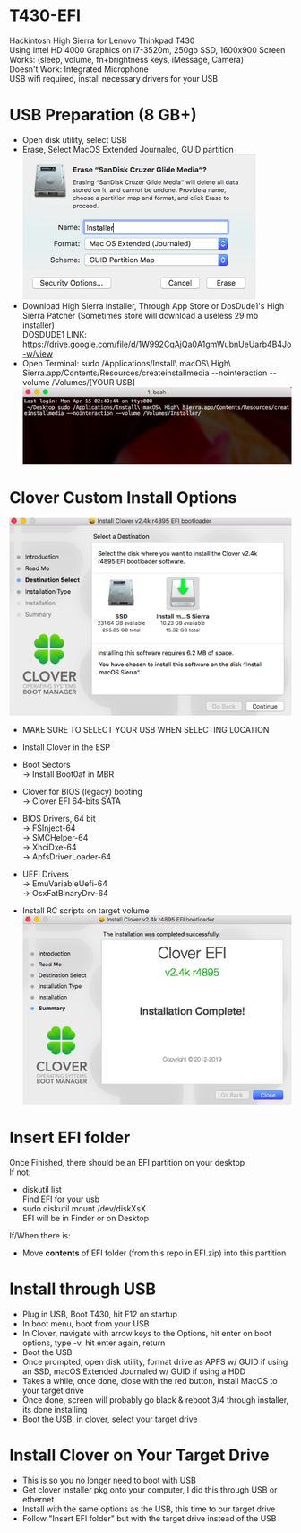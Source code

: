 # T430-EFI
Hackintosh High Sierra for Lenovo Thinkpad T430 <br />
Using Intel HD 4000 Graphics on i7-3520m, 250gb SSD, 1600x900 Screen <br />
Works: (sleep, volume, fn+brightness keys, iMessage, Camera) <br />
Doesn't Work: Integrated Microphone <br />
USB wifi required, install necessary drivers for your USB <br />

# USB Preparation (8 GB+)
- Open disk utility, select USB <br />
- Erase, Select MacOS Extended Journaled, GUID partition <br />
![Disk Utility](/README_Images/disk_util.png)
- Download High Sierra Installer, Through App Store or DosDude1's High Sierra Patcher (Sometimes store will download a useless 29 mb installer) <br />
DOSDUDE1 LINK: https://drive.google.com/file/d/1W992CqAjQa0A1gmWubnUeUarb4B4Jo-w/view <br />
- Open Terminal: sudo /Applications/Install\ macOS\ High\ Sierra.app/Contents/Resources/createinstallmedia --nointeraction --volume /Volumes/[YOUR USB] <br />
![Terminal](/README_Images/Term.png)
# Clover Custom Install Options
![Clover Select](/README_Images/Clover_select.png)
- MAKE SURE TO SELECT YOUR USB WHEN SELECTING LOCATION <br />

- Install Clover in the ESP <br />
- Boot Sectors <br />
    -> Install Boot0af in MBR
- Clover for BIOS (legacy) booting <br />
    -> Clover EFI 64-bits SATA
- BIOS Drivers, 64 bit <br />
    -> FSInject-64 <br />
    -> SMCHelper-64 <br />
    -> XhciDxe-64 <br />
    -> ApfsDriverLoader-64 <br />
- UEFI Drivers <br />
  -> EmuVariableUefi-64 <br />
	-> OsxFatBinaryDrv-64 <br />
- Install RC scripts on target volume
![Clover End](/README_Images/Clover_end.png)

# Insert EFI folder
Once Finished, there should be an EFI partition on your desktop <br />
If not: <br />
- diskutil list <br />
Find EFI for your usb <br />
- sudo diskutil mount /dev/diskXsX <br />
EFI will be in Finder or on Desktop <br />

If/When there is:<br />
- Move **contents** of EFI folder (from this repo in EFI.zip) into this partition <br />

# Install through USB
- Plug in USB, Boot T430, hit F12 on startup <br />
- In boot menu, boot from your USB <br />
- In Clover, navigate with arrow keys to the Options, hit enter on boot options, type -v, hit enter again, return <br />
- Boot the USB <br />
- Once prompted, open disk utility, format drive as APFS w/ GUID if using an SSD, macOS Extended Journaled w/ GUID if using a HDD <br />
- Takes a while, once done, close with the red button, install MacOS to your target drive <br />
- Once done, screen will probably go black & reboot 3/4 through installer, its done installing <br />
- Boot the USB, in clover, select your target drive <br />

# Install Clover on Your Target Drive
- This is so you no longer need to boot with USB <br />
- Get clover installer pkg onto your computer, I did this through USB or ethernet <br />
- Install with the same options as the USB, this time to our target drive <br />
- Follow "Insert EFI folder" but with the target drive instead of the USB <br />

